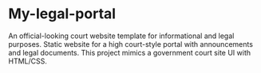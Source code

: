 # My-legal-portal
An official-looking court website template for informational and legal purposes.  Static website for a high court-style portal with announcements and legal documents.  This project mimics a government court site UI with HTML/CSS.
